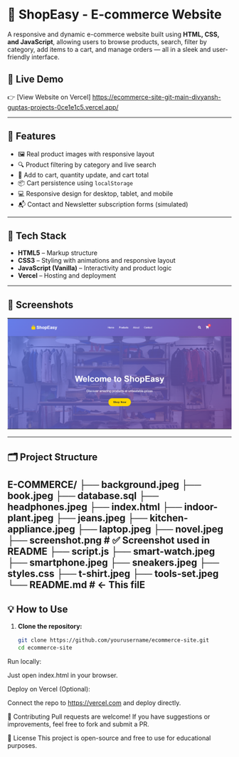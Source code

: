 # 🛒 ShopEasy - E-commerce Website

A responsive and dynamic e-commerce website built using **HTML, CSS, and JavaScript**, allowing users to browse products, search, filter by category, add items to a cart, and manage orders — all in a sleek and user-friendly interface.

## 🚀 Live Demo

👉 [View Website on Vercel] 
https://ecommerce-site-git-main-divyansh-guptas-projects-0ce1e1c5.vercel.app/ 

---

## 📁 Features

- 🖼️ Real product images with responsive layout
- 🔍 Product filtering by category and live search
- 🛒 Add to cart, quantity update, and cart total
- 📦 Cart persistence using `localStorage`
- 💻 Responsive design for desktop, tablet, and mobile
- 📬 Contact and Newsletter subscription forms (simulated)

---

## 🧰 Tech Stack

- **HTML5** – Markup structure
- **CSS3** – Styling with animations and responsive layout
- **JavaScript (Vanilla)** – Interactivity and product logic
- **Vercel** – Hosting and deployment

---

## 📸 Screenshots

![Homepage Screenshot](./screenshot.png)

---

## 🗂️ Project Structure

E-COMMERCE/
├── background.jpeg
├── book.jpeg
├── database.sql
├── headphones.jpeg
├── index.html
├── indoor-plant.jpeg
├── jeans.jpeg
├── kitchen-appliance.jpeg
├── laptop.jpeg
├── novel.jpeg
├── screenshot.png # ✅ Screenshot used in README
├── script.js
├── smart-watch.jpeg
├── smartphone.jpeg
├── sneakers.jpeg
├── styles.css
├── t-shirt.jpeg
├── tools-set.jpeg
└── README.md # ← This filE
---

## 💡 How to Use

1. **Clone the repository:**
   ```bash
   git clone https://github.com/yourusername/ecommerce-site.git
   cd ecommerce-site
Run locally:

Just open index.html in your browser.

Deploy on Vercel (Optional):

Connect the repo to https://vercel.com and deploy directly.

🤝 Contributing
Pull requests are welcome! If you have suggestions or improvements, feel free to fork and submit a PR.

📄 License
This project is open-source and free to use for educational purposes.
